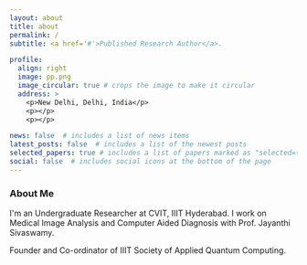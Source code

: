 ```yaml
---
layout: about
title: about
permalink: /
subtitle: <a href='#'>Published Research Author</a>. 

profile:
  align: right
  image: pp.png
  image_circular: true # crops the image to make it circular
  address: >
    <p>New Delhi, Delhi, India</p>
    <p></p>
    <p></p>

news: false  # includes a list of news items
latest_posts: false  # includes a list of the newest posts
selected_papers: true # includes a list of papers marked as "selected={false}"
social: false  # includes social icons at the bottom of the page
---
```

### About Me
I'm an Undergraduate Researcher at CVIT, IIIT Hyderabad. I work on Medical Image Analysis and Computer Aided Diagnosis with Prof. Jayanthi Sivaswamy.
<br>

Founder and Co-ordinator of IIIT Society of Applied Quantum Computing.
  

